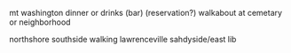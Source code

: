 mt washington dinner or drinks (bar) (reservation?)
walkabout at cemetary or neighborhood

northshore
southside walking
lawrenceville
sahdyside/east lib
